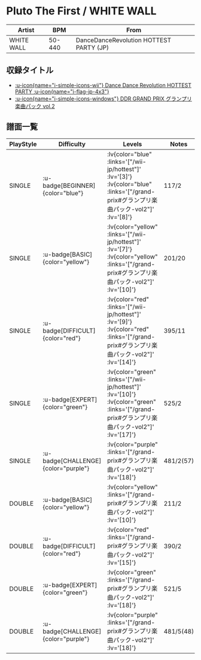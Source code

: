 # Pluto The First / WHITE WALL

|Artist|BPM|From|
|------|---|----|
|WHITE WALL|50-440|DanceDanceRevolution HOTTEST PARTY (JP)|

## 収録タイトル

- [ :u-icon{name="i-simple-icons-wii"} Dance Dance Revolution HOTTEST PARTY :u-icon{name="i-flag-jp-4x3"} ](/wii-jp/hottest)
- [ :u-icon{name="i-simple-icons-windows"} DDR GRAND PRIX グランプリ楽曲パック vol.2](/grand-prix#グランプリ楽曲パック-vol2)

## 譜面一覧

|PlayStyle|Difficulty|Levels|Notes|Movie|
|---------|----------|------|-----|-----|
|SINGLE| :u-badge[BEGINNER]{color="blue"} | :lv{color="blue" :links='["/wii-jp/hottest"]' :lv='[3]'}  :lv{color="blue" :links='["/grand-prix#グランプリ楽曲パック-vol2"]' :lv='[8]'} |117/2||
|SINGLE| :u-badge[BASIC]{color="yellow"} | :lv{color="yellow" :links='["/wii-jp/hottest"]' :lv='[7]'}  :lv{color="yellow" :links='["/grand-prix#グランプリ楽曲パック-vol2"]' :lv='[10]'} |201/20||
|SINGLE| :u-badge[DIFFICULT]{color="red"} | :lv{color="red" :links='["/wii-jp/hottest"]' :lv='[9]'}  :lv{color="red" :links='["/grand-prix#グランプリ楽曲パック-vol2"]' :lv='[14]'} |395/11||
|SINGLE| :u-badge[EXPERT]{color="green"} | :lv{color="green" :links='["/wii-jp/hottest"]' :lv='[10]'}  :lv{color="green" :links='["/grand-prix#グランプリ楽曲パック-vol2"]' :lv='[17]'} |525/2||
|SINGLE| :u-badge[CHALLENGE]{color="purple"} | :lv{color="purple" :links='["/grand-prix#グランプリ楽曲パック-vol2"]' :lv='[18]'} |481/2(57)||
|DOUBLE| :u-badge[BASIC]{color="yellow"} | :lv{color="yellow" :links='["/grand-prix#グランプリ楽曲パック-vol2"]' :lv='[10]'} |211/2||
|DOUBLE| :u-badge[DIFFICULT]{color="red"} | :lv{color="red" :links='["/grand-prix#グランプリ楽曲パック-vol2"]' :lv='[15]'} |390/2||
|DOUBLE| :u-badge[EXPERT]{color="green"} | :lv{color="green" :links='["/grand-prix#グランプリ楽曲パック-vol2"]' :lv='[18]'} |521/5||
|DOUBLE| :u-badge[CHALLENGE]{color="purple"} | :lv{color="purple" :links='["/grand-prix#グランプリ楽曲パック-vol2"]' :lv='[18]'} |481/5(48)||
